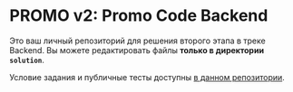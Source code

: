# PROMO v2: Promo Code Backend

Это ваш личный репозиторий для решения второго этапа в треке Backend.
Вы можете редактировать файлы **только в директории `solution`**.

Условие задания и публичные тесты доступны [в данном репозитории](https://github.com/Central-University-IT/FAQ-2025/tree/main/backend).